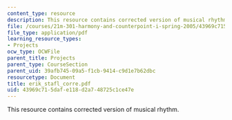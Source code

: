 ```yaml
---
content_type: resource
description: This resource contains corrected version of musical rhythm.
file: /courses/21m-301-harmony-and-counterpoint-i-spring-2005/43969c715dafe118d2a748725c1ce47e_erik_stafl_corre.pdf
file_type: application/pdf
learning_resource_types:
- Projects
ocw_type: OCWFile
parent_title: Projects
parent_type: CourseSection
parent_uid: 39afb745-09a5-f1cb-9414-c9d1e7b62dbc
resourcetype: Document
title: erik_stafl_corre.pdf
uid: 43969c71-5daf-e118-d2a7-48725c1ce47e
---
```

This resource contains corrected version of musical rhythm.

